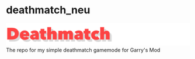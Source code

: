 # deathmatch_neu
![alt text](https://github.com/SuperStik/deathmatch_neu/blob/main/logo.png?sanitize=true)
The repo for my simple deathmatch gamemode for Garry's Mod
